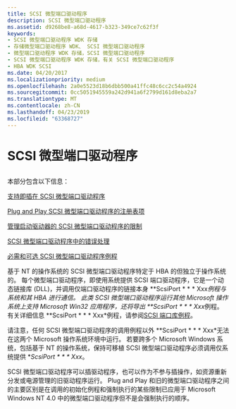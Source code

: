 ```yaml
---
title: SCSI 微型端口驱动程序
description: SCSI 微型端口驱动程序
ms.assetid: d9268be8-a68d-4617-b323-349ce7c62f3f
keywords:
- SCSI 微型端口驱动程序 WDK 存储
- 存储微型端口驱动程序 WDK、 SCSI 微型端口驱动程序
- 微型端口驱动程序 WDK 存储，SCSI 微型端口驱动程序
- SCSI 微型端口驱动程序 WDK 存储，有关 SCSI 微型端口驱动程序
- HBA WDK SCSI
ms.date: 04/20/2017
ms.localizationpriority: medium
ms.openlocfilehash: 2a0e5523d18b6dbb500a41ffc48c6cc2c54a4924
ms.sourcegitcommit: 0cc5051945559a242d941a6f2799d161d8eba2a7
ms.translationtype: MT
ms.contentlocale: zh-CN
ms.lasthandoff: 04/23/2019
ms.locfileid: "63368727"
---
```

# <a name="scsi-miniport-drivers"></a>SCSI 微型端口驱动程序


## <span id="ddk_scsi_miniport_drivers_kg"></span><span id="DDK_SCSI_MINIPORT_DRIVERS_KG"></span>


本部分包含以下信息：

[支持即插在 SCSI 微型端口驱动程序](supporting-plug-and-play-in-a-scsi-miniport-driver.md)

[Plug and Play SCSI 微型端口驱动程序的注册表项](registry-entries-for-plug-and-play-scsi-miniport-drivers.md)

[管理启动驱动器的 SCSI 微型端口驱动程序的限制](restrictions-on-scsi-miniport-drivers-that-manage-the-boot-drive.md)

[SCSI 微型端口驱动程序中的错误处理](error-handling-in-scsi-miniport-drivers.md)

[必需和可选 SCSI 微型端口驱动程序例程](required-and-optional-scsi-miniport-driver-routines.md)

基于 NT 的操作系统的 SCSI 微型端口驱动程序特定于 HBA 的但独立于操作系统的。 每个微型端口驱动程序，即使用系统提供 SCSI 端口驱动程序，它是一个动态链接库 (DLL)，并调用仅端口驱动程序的链接本身 **ScsiPort * * * Xxx*例程与系统和其 HBA 进行通信。 此类 SCSI 微型端口驱动程序运行其他 Microsoft 操作系统上支持 Microsoft Win32 应用程序，还将导出 **ScsiPort * * * Xxx*例程。 有关详细信息 **ScsiPort * * * Xxx*例程，请参阅[SCSI 端口库例程](https://msdn.microsoft.com/library/windows/hardware/ff565375)。

请注意，任何 SCSI 微型端口驱动程序的调用例程以外 **ScsiPort * * * Xxx*无法在这两个 Microsoft 操作系统环境中运行。 若要跨多个 Microsoft Windows 系统，包括基于 NT 的操作系统，保持可移植 SCSI 微型端口驱动程序必须调用仅系统提供 **ScsiPort * * * Xxx*。

SCSI 微型端口驱动程序可以插驱动程序，也可以作为不参与插操作，如资源重新分发或电源管理的旧驱动程序运行。 Plug and Play 和旧的微型端口驱动程序之间的主要区别是在调用的初始化例程和强制执行的某些限制已应用于 Microsoft Windows NT 4.0 中的微型端口驱动程序但不是会强制执行的顺序。

 

 




